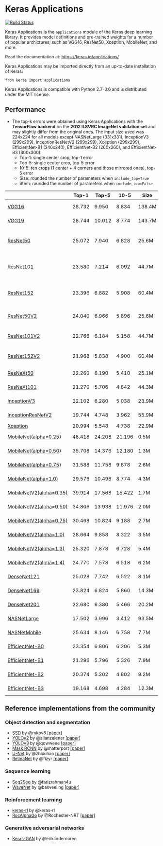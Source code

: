 # Keras Applications

[![Build Status](https://travis-ci.org/keras-team/keras-applications.svg?branch=master)](https://travis-ci.org/keras-team/keras-applications)

Keras Applications is the `applications` module of
the Keras deep learning library.
It provides model definitions and pre-trained weights for a number
of popular archictures, such as VGG16, ResNet50, Xception, MobileNet, and more.

Read the documentation at: https://keras.io/applications/

Keras Applications may be imported directly
from an up-to-date installation of Keras:

```
from keras import applications
```

Keras Applications is compatible with Python 2.7-3.6
and is distributed under the MIT license.

## Performance

- The top-k errors were obtained using Keras Applications with the **TensorFlow backend** on the **2012 ILSVRC ImageNet validation set** and may slightly differ from the original ones.
The input size used was 224x224 for all models except NASNetLarge (331x331), InceptionV3 (299x299), InceptionResNetV2 (299x299), Xception (299x299), EfficientNet-B1 (240x240),
EfficientNet-B2 (260x260), and EfficientNet-B3 (300x300).
  * Top-1: single center crop, top-1 error
  * Top-5: single center crop, top-5 error
  * 10-5: ten crops (1 center + 4 corners and those mirrored ones), top-5 error
  * Size: rounded the number of parameters when `include_top=True`
  * Stem: rounded the number of parameters when `include_top=False`

|                                                                | Top-1       | Top-5       | 10-5        | Size   | Stem   | References                                  |
|----------------------------------------------------------------|-------------|-------------|-------------|--------|--------|---------------------------------------------|
| [VGG16](keras_applications/vgg16.py)                           | 28.732      | 9.950       | 8.834       | 138.4M | 14.7M  | [[paper]](https://arxiv.org/abs/1409.1556) [[tf-models]](https://github.com/tensorflow/models/blob/master/research/slim/nets/vgg.py) |
| [VGG19](keras_applications/vgg19.py)                           | 28.744      | 10.012      | 8.774       | 143.7M | 20.0M  | [[paper]](https://arxiv.org/abs/1409.1556) [[tf-models]](https://github.com/tensorflow/models/blob/master/research/slim/nets/vgg.py) |
| [ResNet50](keras_applications/resnet50.py)                     | 25.072      | 7.940       | 6.828       | 25.6M  | 23.6M  | [[paper]](https://arxiv.org/abs/1512.03385) [[tf-models]](https://github.com/tensorflow/models/blob/master/research/slim/nets/resnet_v1.py) [[torch]](https://github.com/facebook/fb.resnet.torch/blob/master/models/resnet.lua) [[caffe]](https://github.com/KaimingHe/deep-residual-networks/blob/master/prototxt/ResNet-50-deploy.prototxt) |
| [ResNet101](keras_applications/resnet.py)                      | 23.580      | 7.214       | 6.092       | 44.7M  | 42.7M  | [[paper]](https://arxiv.org/abs/1512.03385) [[tf-models]](https://github.com/tensorflow/models/blob/master/research/slim/nets/resnet_v1.py) [[torch]](https://github.com/facebook/fb.resnet.torch/blob/master/models/resnet.lua) [[caffe]](https://github.com/KaimingHe/deep-residual-networks/blob/master/prototxt/ResNet-101-deploy.prototxt) |
| [ResNet152](keras_applications/resnet.py)                      | 23.396      | 6.882       | 5.908       | 60.4M  | 58.4M  | [[paper]](https://arxiv.org/abs/1512.03385) [[tf-models]](https://github.com/tensorflow/models/blob/master/research/slim/nets/resnet_v1.py) [[torch]](https://github.com/facebook/fb.resnet.torch/blob/master/models/resnet.lua) [[caffe]](https://github.com/KaimingHe/deep-residual-networks/blob/master/prototxt/ResNet-152-deploy.prototxt) |
| [ResNet50V2](keras_applications/resnet_v2.py)                  | 24.040      | 6.966       | 5.896       | 25.6M  | 23.6M  | [[paper]](https://arxiv.org/abs/1603.05027) [[tf-models]](https://github.com/tensorflow/models/blob/master/research/slim/nets/resnet_v2.py) [[torch]](https://github.com/facebook/fb.resnet.torch/blob/master/models/preresnet.lua) |
| [ResNet101V2](keras_applications/resnet_v2.py)                 | 22.766      | 6.184       | 5.158       | 44.7M  | 42.6M  | [[paper]](https://arxiv.org/abs/1603.05027) [[tf-models]](https://github.com/tensorflow/models/blob/master/research/slim/nets/resnet_v2.py) [[torch]](https://github.com/facebook/fb.resnet.torch/blob/master/models/preresnet.lua) |
| [ResNet152V2](keras_applications/resnet_v2.py)                 | 21.968      | 5.838       | 4.900       | 60.4M  | 58.3M  | [[paper]](https://arxiv.org/abs/1603.05027) [[tf-models]](https://github.com/tensorflow/models/blob/master/research/slim/nets/resnet_v2.py) [[torch]](https://github.com/facebook/fb.resnet.torch/blob/master/models/preresnet.lua) |
| [ResNeXt50](keras_applications/resnext.py)                     | 22.260      | 6.190       | 5.410       | 25.1M  | 23.0M  | [[paper]](https://arxiv.org/abs/1611.05431) [[torch]](https://github.com/facebookresearch/ResNeXt/blob/master/models/resnext.lua) |
| [ResNeXt101](keras_applications/resnext.py)                    | 21.270      | 5.706       | 4.842       | 44.3M  | 42.3M  | [[paper]](https://arxiv.org/abs/1611.05431) [[torch]](https://github.com/facebookresearch/ResNeXt/blob/master/models/resnext.lua) |
| [InceptionV3](keras_applications/inception_v3.py)              | 22.102      | 6.280       | 5.038       | 23.9M  | 21.8M  | [[paper]](https://arxiv.org/abs/1512.00567) [[tf-models]](https://github.com/tensorflow/models/blob/master/research/slim/nets/inception_v3.py) |
| [InceptionResNetV2](keras_applications/inception_resnet_v2.py) | 19.744      | 4.748       | 3.962       | 55.9M  | 54.3M  | [[paper]](https://arxiv.org/abs/1602.07261) [[tf-models]](https://github.com/tensorflow/models/blob/master/research/slim/nets/inception_resnet_v2.py) |
| [Xception](keras_applications/xception.py)                     | 20.994      | 5.548       | 4.738       | 22.9M  | 20.9M  | [[paper]](https://arxiv.org/abs/1610.02357) |
| [MobileNet(alpha=0.25)](keras_applications/mobilenet.py)       | 48.418      | 24.208      | 21.196      | 0.5M   | 0.2M   | [[paper]](https://arxiv.org/abs/1704.04861) [[tf-models]](https://github.com/tensorflow/models/blob/master/research/slim/nets/mobilenet_v1.py) |
| [MobileNet(alpha=0.50)](keras_applications/mobilenet.py)       | 35.708      | 14.376      | 12.180      | 1.3M   | 0.8M   | [[paper]](https://arxiv.org/abs/1704.04861) [[tf-models]](https://github.com/tensorflow/models/blob/master/research/slim/nets/mobilenet_v1.py) |
| [MobileNet(alpha=0.75)](keras_applications/mobilenet.py)       | 31.588      | 11.758      | 9.878       | 2.6M   | 1.8M   | [[paper]](https://arxiv.org/abs/1704.04861) [[tf-models]](https://github.com/tensorflow/models/blob/master/research/slim/nets/mobilenet_v1.py) |
| [MobileNet(alpha=1.0)](keras_applications/mobilenet.py)        | 29.576      | 10.496      | 8.774       | 4.3M   | 3.2M   | [[paper]](https://arxiv.org/abs/1704.04861) [[tf-models]](https://github.com/tensorflow/models/blob/master/research/slim/nets/mobilenet_v1.py) |
| [MobileNetV2(alpha=0.35)](keras_applications/mobilenet_v2.py)  | 39.914      | 17.568      | 15.422      | 1.7M   | 0.4M   | [[paper]](https://arxiv.org/abs/1801.04381) [[tf-models]](https://github.com/tensorflow/models/blob/master/research/slim/nets/mobilenet/mobilenet_v2.py) |
| [MobileNetV2(alpha=0.50)](keras_applications/mobilenet_v2.py)  | 34.806      | 13.938      | 11.976      | 2.0M   | 0.7M   | [[paper]](https://arxiv.org/abs/1801.04381) [[tf-models]](https://github.com/tensorflow/models/blob/master/research/slim/nets/mobilenet/mobilenet_v2.py) |
| [MobileNetV2(alpha=0.75)](keras_applications/mobilenet_v2.py)  | 30.468      | 10.824      | 9.188       | 2.7M   | 1.4M   | [[paper]](https://arxiv.org/abs/1801.04381) [[tf-models]](https://github.com/tensorflow/models/blob/master/research/slim/nets/mobilenet/mobilenet_v2.py) |
| [MobileNetV2(alpha=1.0)](keras_applications/mobilenet_v2.py)   | 28.664      | 9.858       | 8.322       | 3.5M   | 2.3M   | [[paper]](https://arxiv.org/abs/1801.04381) [[tf-models]](https://github.com/tensorflow/models/blob/master/research/slim/nets/mobilenet/mobilenet_v2.py) |
| [MobileNetV2(alpha=1.3)](keras_applications/mobilenet_v2.py)   | 25.320      | 7.878       | 6.728       | 5.4M   | 3.8M   | [[paper]](https://arxiv.org/abs/1801.04381) [[tf-models]](https://github.com/tensorflow/models/blob/master/research/slim/nets/mobilenet/mobilenet_v2.py) |
| [MobileNetV2(alpha=1.4)](keras_applications/mobilenet_v2.py)   | 24.770      | 7.578       | 6.518       | 6.2M   | 4.4M   | [[paper]](https://arxiv.org/abs/1801.04381) [[tf-models]](https://github.com/tensorflow/models/blob/master/research/slim/nets/mobilenet/mobilenet_v2.py) |
| [DenseNet121](keras_applications/densenet.py)                  | 25.028      | 7.742       | 6.522       | 8.1M   | 7.0M   | [[paper]](https://arxiv.org/abs/1608.06993) [[torch]](https://github.com/liuzhuang13/DenseNet/blob/master/models/densenet.lua) |
| [DenseNet169](keras_applications/densenet.py)                  | 23.824      | 6.824       | 5.860       | 14.3M  | 12.6M  | [[paper]](https://arxiv.org/abs/1608.06993) [[torch]](https://github.com/liuzhuang13/DenseNet/blob/master/models/densenet.lua) |
| [DenseNet201](keras_applications/densenet.py)                  | 22.680      | 6.380       | 5.466       | 20.2M  | 18.3M  | [[paper]](https://arxiv.org/abs/1608.06993) [[torch]](https://github.com/liuzhuang13/DenseNet/blob/master/models/densenet.lua) |
| [NASNetLarge](keras_applications/nasnet.py)                    | 17.502      | 3.996       | 3.412       | 93.5M  | 84.9M  | [[paper]](https://arxiv.org/abs/1707.07012) [[tf-models]](https://github.com/tensorflow/models/blob/master/research/slim/nets/nasnet/nasnet.py) |
| [NASNetMobile](keras_applications/nasnet.py)                   | 25.634      | 8.146       | 6.758       | 7.7M   | 4.3M   | [[paper]](https://arxiv.org/abs/1707.07012) [[tf-models]](https://github.com/tensorflow/models/blob/master/research/slim/nets/nasnet/nasnet.py) |
| [EfficientNet-B0](keras_applications/efficientnet.py)          | 23.354      | 6.806       | 6.206       | 5.3M   | 4.0M   | [[paper]](https://arxiv.org/abs/1905.11946) [[tf-tpu]](https://github.com/tensorflow/tpu/tree/master/models/official/efficientnet) |
| [EfficientNet-B1](keras_applications/efficientnet.py)          | 21.296      | 5.796       | 5.326       | 7.9M   | 6.6M   | [[paper]](https://arxiv.org/abs/1905.11946) [[tf-tpu]](https://github.com/tensorflow/tpu/tree/master/models/official/efficientnet) |
| [EfficientNet-B2](keras_applications/efficientnet.py)          | 20.374      | 5.202       | 4.802       | 9.2M   | 7.8M   | [[paper]](https://arxiv.org/abs/1905.11946) [[tf-tpu]](https://github.com/tensorflow/tpu/tree/master/models/official/efficientnet) |
| [EfficientNet-B3](keras_applications/efficientnet.py)          | 19.168      | 4.698       | 4.284       | 12.3M  | 10.8M  | [[paper]](https://arxiv.org/abs/1905.11946) [[tf-tpu]](https://github.com/tensorflow/tpu/tree/master/models/official/efficientnet) |


## Reference implementations from the community

### Object detection and segmentation

- [SSD](https://github.com/rykov8/ssd_keras) by @rykov8 [[paper]](https://arxiv.org/abs/1512.02325)
- [YOLOv2](https://github.com/allanzelener/YAD2K) by @allanzelener [[paper]](https://arxiv.org/abs/1612.08242)
- [YOLOv3](https://github.com/qqwweee/keras-yolo3) by @qqwweee [[paper]](https://pjreddie.com/media/files/papers/YOLOv3.pdf)
- [Mask RCNN](https://github.com/matterport/Mask_RCNN) by @matterport [[paper]](https://arxiv.org/abs/1703.06870)
- [U-Net](https://github.com/zhixuhao/unet) by @zhixuhao [[paper]](https://arxiv.org/abs/1505.04597)
- [RetinaNet](https://github.com/fizyr/keras-retinanet) by @fizyr [[paper]](https://arxiv.org/abs/1708.02002)

### Sequence learning

- [Seq2Seq](https://github.com/farizrahman4u/seq2seq) by @farizrahman4u
- [WaveNet](https://github.com/basveeling/wavenet) by @basveeling [[paper]](https://arxiv.org/abs/1609.03499)

### Reinforcement learning

- [keras-rl](https://github.com/keras-rl/keras-rl) by @keras-rl
- [RocAlphaGo](https://github.com/Rochester-NRT/RocAlphaGo) by @Rochester-NRT [[paper]](https://doi.org/10.1038/nature16961)

### Generative adversarial networks

- [Keras-GAN](https://github.com/eriklindernoren/Keras-GAN) by @eriklindernoren
